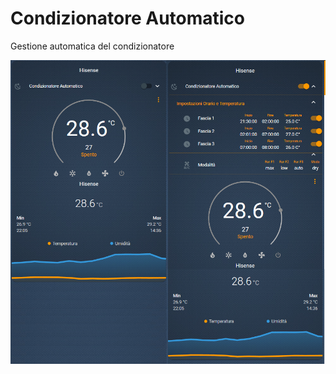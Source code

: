 # Condizionatore Automatico
Gestione automatica del condizionatore

<img src="https://github.com/calas80/condizionatore_automatico/blob/master/2.PNG" alt="Anteprima">

